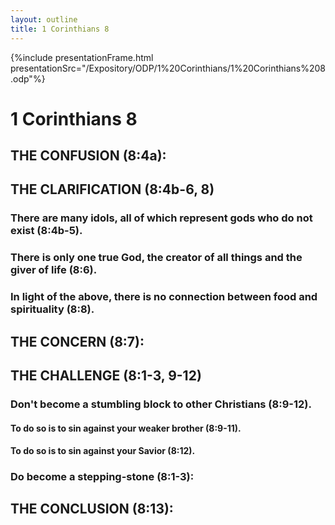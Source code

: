```yaml
---
layout: outline
title: 1 Corinthians 8
---
```

{%include presentationFrame.html presentationSrc="/Expository/ODP/1%20Corinthians/1%20Corinthians%208.odp"%}

# 1 Corinthians 8 
## THE CONFUSION (8:4a): 
## THE CLARIFICATION (8:4b-6, 8) 
###  There are many idols, all of which represent gods who do not exist (8:4b-5). 
###  There is only one true God, the creator of all things and the giver of life (8:6). 
###  In light of the above, there is no connection between food and spirituality (8:8). 
## THE CONCERN (8:7): 
## THE CHALLENGE (8:1-3, 9-12) 
###  Don\'t become a stumbling block to other Christians (8:9-12). 
####  To do so is to sin against your weaker brother (8:9-11). 
####  To do so is to sin against your Savior (8:12). 
###  Do become a stepping-stone (8:1-3): 
## THE CONCLUSION (8:13): 
